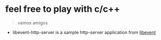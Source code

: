 # feel free to play with c/c++

> vamos amigos

+ libevent-http-server is a sample http-server application from [libevent](https://github.com/libevent/libevent/blob/3e7a73809ebfd0e111856eb0b395d6a0735b6c8b/sample/http-server.c)
